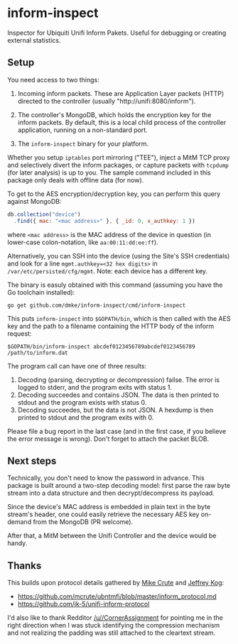 # inform-inspect

Inspector for Ubiquiti Unifi Inform Pakets. Useful for debugging or
creating external statistics.


## Setup

You need access to two things:

1. Incoming inform packets. These are Application Layer packets (HTTP)
   directed to the controller (usually "http://unifi:8080/inform").

2. The controller's MongoDB, which holds the encryption key for the
   inform packets. By default, this is a local child process of the
   controller application, running on a non-standard port.

3. The `inform-inspect` binary for your platform.

Whether you setup `iptables` port mirroring ("TEE"), inject a MitM TCP
proxy and selectively divert the inform packages, or capture packets
with `tcpdump` (for later analysis) is up to you. The sample command
included in this package only deals with offline data (for now).

To get to the AES encryption/decryption key, you can perform this query
against MongoDB:

```js
db.collection("device")
  .find({ mac: "<mac address>" }, { _id: 0, x_authkey: 1 })
```

where `<mac address>` is the MAC address of the device in question (in
lower-case colon-notation, like `aa:00:11:dd:ee:ff`).

Alternatively, you can SSH into the device (using the Site's SSH
credentials) and look for a line `mgmt.authkey=<32 hex digits>` in
`/var/etc/persisted/cfg/mgmt`. Note: each device has a different key.

The binary is easuly obtained with this command (assuming you have the
Go toolchain installed):

```
go get github.com/dmke/inform-inspect/cmd/inform-inspect
```

This puts `inform-inspect` into `$GOPATH/bin`, which is then called
with the AES key and the path to a filename containing the HTTP
body of the inform request:

```
$GOPATH/bin/inform-inspect abcdef0123456789abcdef0123456789 /path/to/inform.dat
```

The program call can have one of three results:

1. Decoding (parsing, decrypting or decompression) failse. The error is
   logged to stderr, and the program exits with status 1.
2. Decoding succeedes and contains JSON. The data is then printed to
   stdout and the program exists with status 0.
3. Decoding succeedes, but the data is not JSON. A hexdump is then
   printed to stdout and the program exits with 0.

Please file a bug report in the last case (and in the first case, if you
believe the error message is wrong). Don't forget to attach the packet
BLOB.


## Next steps

Technically, you don't need to know the password in advance. This package
is built around a two-step decoding model: first parse the raw byte
stream into a data structure and then decrypt/decompress its payload.

Since the device's MAC address is embedded in plain text in the byte
stream's header, one could easily retrieve the necessary AES key
on-demand from the MongoDB (PR welcome).

After that, a MitM between the Unifi Controller and the device would
be handy.


## Thanks

This builds upon protocol details gathered by [Mike Crute][mcrute] and
[Jeffrey Kog][jk-5]:

- <https://github.com/mcrute/ubntmfi/blob/master/inform_protocol.md>
- <https://github.com/jk-5/unifi-inform-protocol>

I'd also like to thank Redditor [/u//CornerAssignment][CornerAssignment]
for pointing me in the right direction when I was stuck identifying the
compression mechanism and not realizing the padding was still attached
to the cleartext stream.

[jk-5]: https://github.com/jk-5
[mcrute]: https://github.com/mcrute
[CornerAssignment]: https://www.reddit.com/user/CornerAssignment